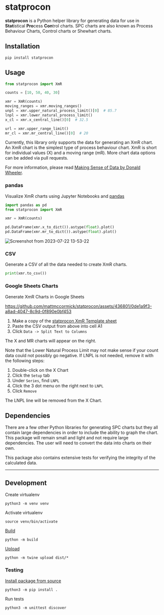 # statprocon

**statprocon** is a Python helper library for generating data for use in **Stat**istical **Pro**cess **Con**trol charts.
SPC charts are also known as Process Behaviour Charts, Control charts or Shewhart charts.

## Installation

```shell
pip install statprocon
```

## Usage

```python
from statprocon import XmR

counts = [10, 50, 40, 30]

xmr = XmR(counts)
moving_ranges = xmr.moving_ranges()
unpl = xmr.upper_natural_process_limit()[0]  # 85.7
lnpl = xmr.lower_natural_process_limit()
x_cl = xmr.x_central_line()[0]  # 32.5

url = xmr.upper_range_limit()
mr_cl = xmr.mr_central_line()[0]  # 20

```

Currently, this library only supports the data for generating an XmR chart.
An XmR chart is the simplest type of process behaviour chart.
XmR is short for individual values (X) and a moving range (mR).
More chart data options can be added via pull requests.

For more information, please read [Making Sense of Data by Donald Wheeler](https://www.amazon.com/Making-Sense-Data-Donald-Wheeler/dp/0945320728).

### pandas

Visualize XmR charts using Jupyter Notebooks and [pandas](https://pandas.pydata.org/)

```python
import pandas as pd
from statprocon import XmR

xmr = XmR(counts)

pd.DataFrame(xmr.x_to_dict()).astype(float).plot()
pd.DataFrame(xmr.mr_to_dict()).astype(float).plot()
```

![Screenshot from 2023-07-22 13-53-22](https://github.com/mattmccormick/statprocon/assets/436801/b6a83903-4bb9-4935-9acb-c086d3420fd2)


### CSV

Generate a CSV of all the data needed to create XmR charts.

```python
print(xmr.to_csv())
```

### Google Sheets Charts

Generate XmR Charts in Google Sheets

https://github.com/mattmccormick/statprocon/assets/436801/0de1a9f3-a8ad-4047-8c9d-0f890e0bf453

1. Make a copy of the [statprocon XmR Template sheet](https://docs.google.com/spreadsheets/d/1IdCBpE8FK4qP8B7qHQeXX6amLZ8oyhc8OjlBlGHmWTg/edit?usp=sharing)
1. Paste the CSV output from above into cell A1
1. Click `Data -> Split Text to Columns`

The X and MR charts will appear on the right.

Note that the Lower Natural Process Limit may not make sense if your count data could not possibly go negative.
If LNPL is not needed, remove it with the following steps:

1. Double-click on the X Chart
1. Click the `Setup` tab
1. Under `Series`, find `LNPL`
1. Click the 3 dot menu on the right next to `LNPL`
1. Click `Remove`

The LNPL line will be removed from the X Chart.



## Dependencies

There are a few other Python libraries for generating SPC charts but they all contain large dependencies in order to include the ability to graph the chart.
This package will remain small and light and not require large dependencies.
The user will need to convert the data into charts on their own.

This package also contains extensive tests for verifying the integrity of the calculated data.

---
## Development

Create virtualenv

```shell
python3 -m venv venv
```

Activate virtualenv

```shell
source venv/bin/activate
```

[Build](https://packaging.python.org/en/latest/tutorials/packaging-projects/#generating-distribution-archiveshttps://packaging.python.org/en/latest/tutorials/packaging-projects/#generating-distribution-archives)

```shell
python -m build
```

[Upload](https://packaging.python.org/en/latest/tutorials/packaging-projects/#uploading-the-distribution-archives)

```shell
python -m twine upload dist/*
```

### Testing

[Install package from source](https://packaging.python.org/en/latest/guides/installing-using-pip-and-virtual-environments/#installing-from-source)
```shell
python3 -m pip install .
```

Run tests
```shell
python3 -m unittest discover
```
